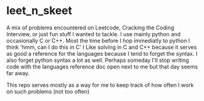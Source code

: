 # leet_n_skeet
A mix of problems encountered on Leetcode, Cracking the Coding Interview, or just fun stuff I wanted to tackle.
I use mainly python and occasionally C or C++.  Most the time before I hop immediatly to python I think 
'hmm, can I do this in C'   I Like solving in C and C++ because it serves as good a reference for the languages because I tend to forget the syntax.  I also forget python syntax a lot as well.  Perhaps someday I'll stop writing code with the languages reference doc open next to me but that day seems far away.

This repo serves mostly as a way for me to keep track of how often I work on such problems (not too often) 
